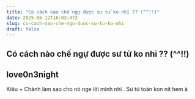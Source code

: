```yaml
---
title: "Có cách nào chế ngự được sư tử ko nhỉ ?? (^^!!)"
date: 2025-06-12T16:03:47Z
slug: co-cach-nao-che-ngu-duoc-su-tu-ko-nhi
draft: false
---
```


## Có cách nào chế ngự được sư tử ko nhỉ ?? (^^!!)

## love0n3night

Kiêu + Chảnh  làm sao cho nó nge lời mình nhỉ . Sư tử toàn kon nít hem à